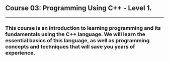 ## Course 03: Programming Using C++ - Level 1.

---

### This course is an introduction to learning programming and its fundamentals using the C++ language. We will learn the essential basics of this language, as well as programming concepts and techniques that will save you years of experience.
